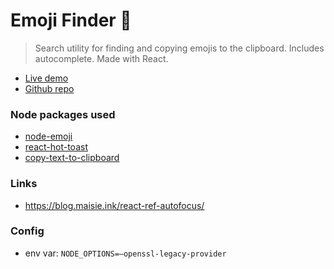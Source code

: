 # Emoji Finder 🔎

> Search utility for finding and copying emojis to the clipboard. Includes autocomplete. Made with React.

- [Live demo](https://react-emoji-finder-mu.vercel.app/)
- [Github repo](https://github.com/rolandjlevy/react-emoji-finder)

### Node packages used

- [node-emoji](https://www.npmjs.com/package/node-emoji)
- [react-hot-toast](https://www.npmjs.com/package/react-hot-toast)
- [copy-text-to-clipboard](https://www.npmjs.com/package/copy-text-to-clipboard)

### Links
- https://blog.maisie.ink/react-ref-autofocus/

### Config
- env var: `NODE_OPTIONS=—openssl-legacy-provider`
